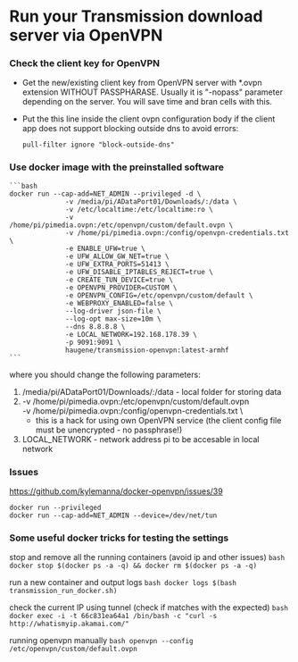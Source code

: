 # Run your Transmission download server via OpenVPN

### Check the client key for OpenVPN
- Get the new/existing client key from OpenVPN server with *.ovpn extension WITHOUT PASSPHARASE. Usually it is "-nopass" parameter depending on the server. You will save time and bran cells with this.

- Put the this line inside the client ovpn configuration body if the client app does not support blocking outside dns to avoid errors:
	```
	pull-filter ignore "block-outside-dns"
	```

### Use docker image with the preinstalled software

	```bash
	docker run --cap-add=NET_ADMIN --privileged -d \
				  -v /media/pi/ADataPort01/Downloads/:/data \
				  -v /etc/localtime:/etc/localtime:ro \
				  -v /home/pi/pimedia.ovpn:/etc/openvpn/custom/default.ovpn \
				  -v /home/pi/pimedia.ovpn:/config/openvpn-credentials.txt \
				  -e ENABLE_UFW=true \
				  -e UFW_ALLOW_GW_NET=true \
				  -e UFW_EXTRA_PORTS=51413 \
				  -e UFW_DISABLE_IPTABLES_REJECT=true \
				  -e CREATE_TUN_DEVICE=true \
				  -e OPENVPN_PROVIDER=CUSTOM \
				  -e OPENVPN_CONFIG=/etc/openvpn/custom/default \
				  -e WEBPROXY_ENABLED=false \
				  --log-driver json-file \
				  --log-opt max-size=10m \
				  --dns 8.8.8.8 \
				  -e LOCAL_NETWORK=192.168.178.39 \
				  -p 9091:9091 \
				  haugene/transmission-openvpn:latest-armhf
	```

where you should change the following parameters:
1. /media/pi/ADataPort01/Downloads/:/data - local folder for storing data
2. -v /home/pi/pimedia.ovpn:/etc/openvpn/custom/default.ovpn \
   -v /home/pi/pimedia.ovpn:/config/openvpn-credentials.txt \ 
      - this is a hack for using own OpenVPN service 
        (the client config file must be unencrypted - no passphrase!)
3. LOCAL_NETWORK - network address pi to be accesable in local network





### Issues

https://github.com/kylemanna/docker-openvpn/issues/39
```
docker run --privileged
docker run --cap-add=NET_ADMIN --device=/dev/net/tun
```




### Some useful docker tricks for testing the settings

stop and remove all the running containers (avoid ip and other issues)
	```bash
	docker stop $(docker ps -a -q) && docker rm $(docker ps -a -q)
	```

run a new container and output logs
	```bash
	docker logs $(bash transmission_run_docker.sh)
	```

check the current IP using tunnel (check if matches with the expected)
	```bash
	docker exec -i -t 66c831ea64a1 /bin/bash -c "curl -s http://whatismyip.akamai.com/"
	```

running openvpn manually
	```bash
	openvpn --config /etc/openvpn/custom/default.ovpn 
	```
